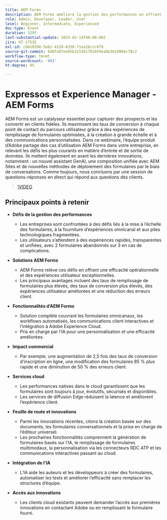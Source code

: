 ```yaml
---
title: AEM Forms
description: AEM Forms améliore la gestion des performances en offrant une efficacité opérationnelle et des expériences utilisateur exceptionnelles. Les principaux avantages incluent des taux de remplissage de formulaires plus élevés, des taux de conversion plus élevés, des expériences utilisateur améliorées et une réduction des erreurs client. Les fonctionnalités couvrent les formulaires omnicanaux, les workflows automatisés, les communications client interactives et l’intégration à Adobe Experience Cloud, prises en charge par l’IA pour une personnalisation améliorée. Les impacts sur l’entreprise incluent une augmentation de 2,5 fois des taux de conversion d’inscription en ligne, une modification des formulaires 85 % plus rapide et une diminution de 50 % des erreurs client. Les performances natives dans le cloud garantissent que les formulaires sont à jour, évolutifs, sécurisés et disponibles. Les innovations comprennent la création basée sur des documents, les formulaires conversationnels et la prise en charge de l’éditeur universel. L’IA aide à créer des formulaires, à automatiser les tests et à améliorer l’efficacité. Accédez aux premières innovations en contactant Adobe. Les sessions du Summit comprennent un leadership éclairé, des innovations majeures et des études de cas. Accédez aux ressources, inscrivez-vous au sommet et contactez les responsables de compte des solutions pour obtenir de l’aide.
role: Admin, Developer, Leader, User
level: Beginner, Intermediate, Experienced
doc-type: Event
duration: 3297
last-substantial-update: 2025-03-14T00:00:00Z
jira: KT-17535
exl-id: cb810398-5e62-4128-8338-71ea1bccc6f9
source-git-commit: 848fa8fee05b315361781059eabb3b19904c78c2
workflow-type: tm+mt
source-wordcount: '453'
ht-degree: 0%

---
```


# Expressos et Experience Manager - AEM Forms

AEM Forms est un catalyseur essentiel pour capturer des prospects et les convertir en clients fidèles. Ils maximisent les taux de conversion à chaque point de contact du parcours utilisateur grâce à des expériences de remplissage de formulaires optimisées, à la création à grande échelle et à des communications personnalisées. Dans ce webinaire, l’équipe produit d’Adobe partage des cas d’utilisation AEM Forms dans votre entreprise, en relevant les défis les plus courants en matière d’entrée et de sortie de données. Ils mettent également en avant les dernières innovations, notamment : un nouvel assistant GenAI, une composition unifiée avec AEM Sites et de nouvelles méthodes de déploiement des formulaires par le biais de conversations. Comme toujours, nous concluons par une session de questions-réponses en direct qui répond aux questions des clients.

>[!VIDEO](https://video.tv.adobe.com/v/3451636/?learn=on&enablevpops)

## Principaux points à retenir


* **Défis de la gestion des performances**

   * Les entreprises sont confrontées à des défis liés à la mise à l’échelle des formulaires, à la fourniture d’expériences omnicanal et aux piles technologiques fragmentées.
   * Les utilisateurs s’attendent à des expériences rapides, transparentes et unifiées, avec 2 formulaires abandonnés sur 3 en cas de complications.

* **Solutions AEM Forms**

   * AEM Forms relève ces défis en offrant une efficacité opérationnelle et des expériences utilisateur exceptionnelles.
   * Les principaux avantages incluent des taux de remplissage de formulaires plus élevés, des taux de conversion plus élevés, des expériences utilisateur améliorées et une réduction des erreurs client.

* **Fonctionnalités d’AEM Forms**

   * Solution complète couvrant les formulaires omnicanaux, les workflows automatisés, les communications client interactives et l’intégration à Adobe Experience Cloud.
   * Pris en charge par l’IA pour une personnalisation et une efficacité améliorées.

* **Impact commercial**

   * Par exemple, une augmentation de 2,5 fois des taux de conversion d’inscription en ligne, une modification des formulaires 85 % plus rapide et une diminution de 50 % des erreurs client.

* **Services cloud**

   * Les performances natives dans le cloud garantissent que les formulaires sont toujours à jour, évolutifs, sécurisés et disponibles.
   * Les services de diffusion Edge réduisent la latence et améliorent l’expérience client.

* **Feuille de route et innovations**

   * Parmi les innovations récentes, citons la création basée sur des documents, les formulaires conversationnels et la prise en charge de l’éditeur universel.
   * Les prochaines fonctionnalités comprennent la génération de formulaires basés sur l’IA, le remplissage de formulaires multimodaux, la personnalisation via les connecteurs RDC ATP et les communications interactives passant au cloud.

* **Intégration de l’IA**

   * L’IA aide les auteurs et les développeurs à créer des formulaires, automatiser les tests et améliorer l’efficacité sans remplacer les structures d’équipe.

* **Accès aux innovations**

   * Les clients cloud existants peuvent demander l’accès aux premières innovations en contactant Adobe ou en remplissant le formulaire fourni.
